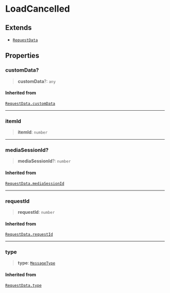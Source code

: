# LoadCancelled

## Extends

- [`RequestData`](reference/interfaces/RequestData.md)

## Properties

### customData?

> **customData**?: `any`

#### Inherited from

[`RequestData.customData`](reference/interfaces/RequestData.md#customdata)

***

### itemId

> **itemId**: `number`

***

### mediaSessionId?

> **mediaSessionId**?: `number`

#### Inherited from

[`RequestData.mediaSessionId`](reference/interfaces/RequestData.md#mediasessionid)

***

### requestId

> **requestId**: `number`

#### Inherited from

[`RequestData.requestId`](reference/interfaces/RequestData.md#requestid)

***

### type

> **type**: [`MessageType`](reference/enumerations/MessageType.md)

#### Inherited from

[`RequestData.type`](reference/interfaces/RequestData.md#type)
